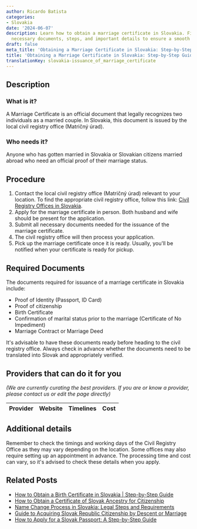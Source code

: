 ```yaml
---
author: Ricardo Batista
categories:
- Slovakia
date: '2024-06-07'
description: Learn how to obtain a marriage certificate in Slovakia. Find out the
  necessary documents, steps, and important details to ensure a smooth process.
draft: false
meta_title: 'Obtaining a Marriage Certificate in Slovakia: Step-by-Step Guide'
title: 'Obtaining a Marriage Certificate in Slovakia: Step-by-Step Guide'
translationKey: slovakia-issuance_of_marriage_certificate
---
```


## Description
### What is it?
A Marriage Certificate is an official document that legally recognizes two individuals as a married couple. In Slovakia, this document is issued by the local civil registry office (Matričný úrad).

### Who needs it?
Anyone who has gotten married in Slovakia or Slovakian citizens married abroad who need an official proof of their marriage status.

## Procedure
1. Contact the local civil registry office (Matričný úrad) relevant to your location. To find the appropriate civil registry office, follow this link: [Civil Registry Offices in Slovakia](https://www.slovensko.sk/sk/contacts/).
2. Apply for the marriage certificate in person. Both husband and wife should be present for the application.
3. Submit all necessary documents needed for the issuance of the marriage certificate.
4. The civil registry office will then process your application.
5. Pick up the marriage certificate once it is ready. Usually, you'll be notified when your certificate is ready for pickup.

## Required Documents
The documents required for issuance of a marriage certificate in Slovakia include:
- Proof of Identity (Passport, ID Card)
- Proof of citizenship
- Birth Certificate
- Confirmation of marital status prior to the marriage (Certificate of No Impediment)
- Marriage Contract or Marriage Deed

It's advisable to have these documents ready before heading to the civil registry office. Always check in advance whether the documents need to be translated into Slovak and appropriately verified.

## Providers that can do it for you

_(We are currently curating the best providers. If you are or know a provider, please contact us or edit the page directly)_

| Provider        |     Website     |     Timelines    |       Cost      |
| :-------------: | :-------------: |  :-------------: | :-------------: |

## Additional details
Remember to check the timings and working days of the Civil Registry Office as they may vary depending on the location. Some offices may also require setting up an appointment in advance. The processing time and cost can vary, so it's advised to check these details when you apply.


## Related Posts

- [How to Obtain a Birth Certificate in Slovakia | Step-by-Step Guide](https://tramitit.com/guides/slovakia/issuance_of_birth_certificate/)
- [How to Obtain a Certificate of Slovak Ancestry for Citizenship](https://tramitit.com/guides/slovakia/certificate_of_slovak_ancestry/)
- [Name Change Process in Slovakia: Legal Steps and Requirements](https://tramitit.com/guides/slovakia/change_of_name/)
- [Guide to Acquiring Slovak Republic Citizenship by Descent or Marriage](https://tramitit.com/guides/slovakia/acquisition_of_slovak_citizenship/)
- [How to Apply for a Slovak Passport: A Step-by-Step Guide](https://tramitit.com/guides/slovakia/issuance_of_passport/)